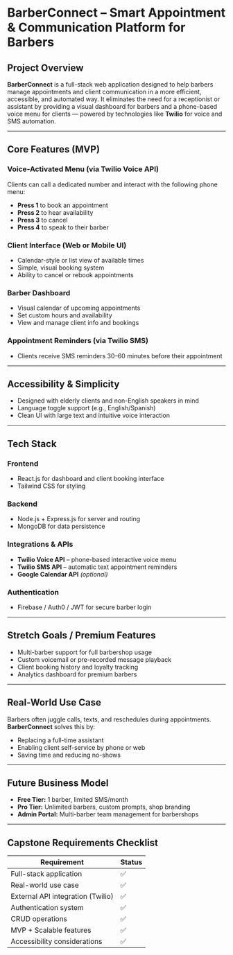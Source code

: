 # BarberConnect – Smart Appointment & Communication Platform for Barbers

## Project Overview

**BarberConnect** is a full-stack web application designed to help barbers manage appointments and client communication in a more efficient, accessible, and automated way. It eliminates the need for a receptionist or assistant by providing a visual dashboard for barbers and a phone-based voice menu for clients — powered by technologies like **Twilio** for voice and SMS automation.

---

##  Core Features (MVP)

### Voice-Activated Menu (via Twilio Voice API)
Clients can call a dedicated number and interact with the following phone menu:
- **Press 1** to book an appointment  
- **Press 2** to hear availability  
- **Press 3** to cancel  
- **Press 4** to speak to their barber  

### Client Interface (Web or Mobile UI)
- Calendar-style or list view of available times  
- Simple, visual booking system  
- Ability to cancel or rebook appointments  

### Barber Dashboard
- Visual calendar of upcoming appointments  
- Set custom hours and availability  
- View and manage client info and bookings  

### Appointment Reminders (via Twilio SMS)
- Clients receive SMS reminders 30–60 minutes before their appointment  

---

## Accessibility & Simplicity

- Designed with elderly clients and non-English speakers in mind  
- Language toggle support (e.g., English/Spanish)  
- Clean UI with large text and intuitive voice interaction  

---

## Tech Stack

### Frontend
- React.js for dashboard and client booking interface  
- Tailwind CSS for styling  
 

### Backend
- Node.js + Express.js for server and routing  
- MongoDB for data persistence  

### Integrations & APIs
- **Twilio Voice API** – phone-based interactive voice menu  
- **Twilio SMS API** – automatic text appointment reminders  
- **Google Calendar API** *(optional)*  

### Authentication
- Firebase / Auth0 / JWT for secure barber login  

---

## Stretch Goals / Premium Features
- Multi-barber support for full barbershop usage  
- Custom voicemail or pre-recorded message playback  
- Client booking history and loyalty tracking  
- Analytics dashboard for premium barbers  

---

##  Real-World Use Case

Barbers often juggle calls, texts, and reschedules during appointments. **BarberConnect** solves this by:
- Replacing a full-time assistant  
- Enabling client self-service by phone or web  
- Saving time and reducing no-shows  

---

## Future Business Model

- **Free Tier:** 1 barber, limited SMS/month  
- **Pro Tier:** Unlimited barbers, custom prompts, shop branding  
- **Admin Portal:** Multi-barber team management for barbershops  

---

## Capstone Requirements Checklist

| Requirement                          | Status |
|-------------------------------------|--------|
| Full-stack application              | ✅     |
| Real-world use case                 | ✅     |
| External API integration (Twilio)  | ✅     |
| Authentication system              | ✅     |
| CRUD operations                     | ✅     |
| MVP + Scalable features             | ✅     |
| Accessibility considerations        | ✅     |
